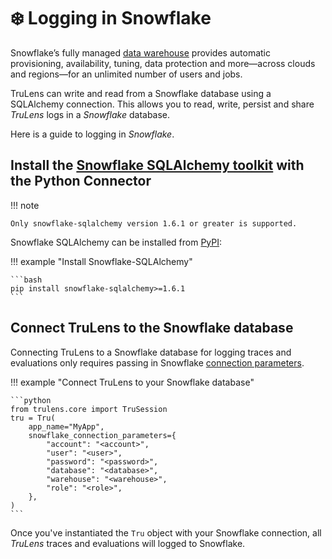 # ❄️ Logging in Snowflake

Snowflake’s fully managed [data warehouse](https://www.snowflake.com/en/data-cloud/workloads/data-warehouse/?utm_cta=website-homepage-workload-card-data-warehouse) provides automatic provisioning, availability, tuning, data protection and more—across clouds and regions—for an unlimited number of users and jobs.

TruLens can write and read from a Snowflake database using a SQLAlchemy connection. This allows you to read, write, persist and share _TruLens_ logs in a _Snowflake_ database.

Here is a guide to logging in _Snowflake_.

## Install the [Snowflake SQLAlchemy toolkit](https://docs.snowflake.com/en/developer-guide/python-connector/sqlalchemy) with the Python Connector

!!! note

    Only snowflake-sqlalchemy version 1.6.1 or greater is supported.

Snowflake SQLAlchemy can be installed from [PyPI](https://pypi.org/project/snowflake-sqlalchemy/):

!!! example "Install Snowflake-SQLAlchemy"

    ```bash
    pip install snowflake-sqlalchemy>=1.6.1
    ```

## Connect TruLens to the Snowflake database

Connecting TruLens to a Snowflake database for logging traces and evaluations only requires passing in Snowflake [connection parameters](https://docs.snowflake.com/developer-guide/python-connector/python-connector-api#connect).

!!! example "Connect TruLens to your Snowflake database"

    ```python
    from trulens.core import TruSession
    tru = Tru(
        app_name="MyApp",
        snowflake_connection_parameters={
            "account": "<account>",
            "user": "<user>",
            "password": "<password>",
            "database": "<database>",
            "warehouse": "<warehouse>",
            "role": "<role>",
        },
    )
    ```

Once you've instantiated the `Tru` object with your Snowflake connection, all _TruLens_ traces and evaluations will logged to Snowflake.
